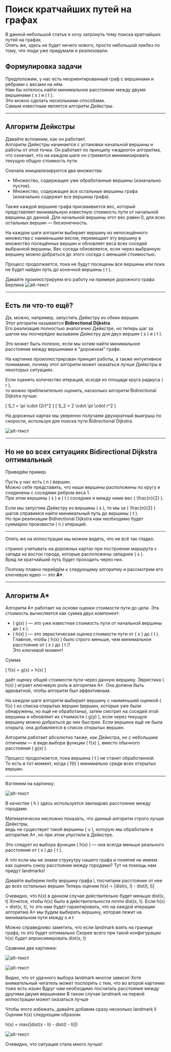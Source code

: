 # Поиск кратчайших путей на графах

В данной небольшой статье я хочу затронуть тему поиска кратчайших путей на графах.  
Опять же, здесь не будет ничего нового, просто небольшой ликбез по тому, что люди уже придумали и реализовали.

## Формулировка задачи

Предположим, у нас есть неориентированный граф с вершинами и рёбрами с весами на нём.  
Нам бы хотелось найти минимальное расстояние между двумя вершинами \( s \) и \( t \).  
Это можно сделать несколькими способами.  
Самым известным является алгоритм Дейкстры.

---

## Алгоритм Дейкстры

Давайте вспомним, как он работает.  
Алгоритм Дейкстры начинается с установки начальной вершины и работы от этой точки. Он работает по принципу «жадного» алгоритма, что означает, что на каждом шаге он стремится минимизировать текущую общую стоимость пути.

Сначала инициализируются два множества:

- Множество, содержащее уже обработанные вершины (изначально пустое).
- Множество, содержащее все остальные вершины графа (изначально содержит все вершины графа).

Также каждой вершине графа присваивается вес, который представляет минимальную известную стоимость пути от начальной вершины до данной. Для начальной вершины этот вес равен 0, для всех остальных вершин — бесконечность.

На каждом шаге алгоритм выбирает вершину из непосещённого множества с наименьшим весом, перемещает эту вершину в множество посещённых вершин и обновляет веса всех соседей выбранной вершины. Вес соседа обновляется, если через выбранную вершину можно добраться до этого соседа с меньшей стоимостью.

Процесс продолжается, пока не будут посещены все вершины или пока не будет найден путь до конечной вершины \( t \).

Давайте проилюстрируем его работу на примере дорожного графа Берлина
![alt-текст](/dijkstra_visualized.png)

---

## Есть ли что-то ещё?

Да, можно, например, запустить Дейкстру из обеих вершин.  
Этот алгоритм называется **Bidirectional Dijkstra**.  
Его реализация полностью аналогично Дейкстре, но теперь шаг за шагом мы поочерёдно вызываем Дейкстру для двух вершин \( s \) и \( t \).

Это может быть полезно, если мы хотим найти минимальное расстояние между вершинами в "дорожном" графе.

На картинке проиллюстрирован принцип работы, а также интуитивное понимание, почему этот алгоритм может оказаться лучше Дейкстры в некоторых ситуациях.

Если оценить количество итераций, исходя из площади круга радиуса \( r \),  
то можно приблизительно оценить, насколько алгоритм Bidirectional Dijkstra лучше:

\[
S_1 = \pi \cdot (2r)^2
\]
\[
S_2 = 2 \cdot \pi \cdot r^2
\]

На дорожных картах мы уверенно получаем двухкратный выигрыш по скорости, используя для поиска пути Bidirectional Dijkstra.

![alt-текст](/bidirectional_dijkstra_visualized.png)

---

## Но не во всех ситуациях Bidirectional Dijkstra оптимальный

Приведём пример.

Пусть у нас есть \( n \) вершин.  
Можно себе представить, что наши вершины расположены по кругу и соединены с соседями ребром веса 1.  
При этом вершины \( s \) и \( t \) соседние и между ними вес \( \frac{n}{2} \).

Если мы запустим Дейкстру из вершины \( s \), то мы за \( \frac{n}{2} \) шагов справимся найти минимальный путь до вершины \( t \).  
Но при реализации Bidirectional Dijkstra нам необходимо будет суммарно произвести \( n \) итераций.

---

Опять же на иллюстрации мы можем видеть, что не всё так гладко.

странно учитывать на дорожных картах при построении маршрута с запада на восток города, которые расположены западнее \( s \).  
Вряд ли кратчайший путь будет проходить через них.

Поэтому плавно перейдём к следующему алгоритму и рассмотрим его ключевую идею — это **A\***.

---

## Алгоритм A*

Алгоритм A* работает на основе оценки стоимости пути до цели. Эта стоимость вычисляется как сумма двух компонент:

- \( g(x) \) — это уже известная стоимость пути от начальной вершины до \( x \).
- \( h(x) \) — это эвристическая оценка стоимости пути от \( x \) до \( t \). Главное, чтобы \( h(x) \) было строго меньше, чем минимальное расстояние от \( x \) до \( t \)!  
  Это ключевой момент!

Сумма 

\[
f(x) = g(x) + h(x)
\]

даёт оценку общей стоимости пути через данную вершину. Эвристика \( h(x) \) играет ключевую роль в алгоритме A*. Она должна быть адекватной, чтобы алгоритм был эффективным.

На каждом шаге алгоритм выбирает вершину с наименьшей оценкой \( f(x) \) из списка открытых вершин (вершин, которые уже были обнаружены, но ещё не обработаны), затем смотрит на соседей этой вершины и обновляет их стоимости \( g(y) \), если через текущую вершину можно добраться до них быстрее. Если вершина ещё не была открыта, она добавляется в список открытых вершин.

Алгоритм работает абсолютно также, как Дейкстра, но с небольшим отличием — в виде выбора функции \( f(x) \), вместо обычного расстояния \( g(x) \).

Процесс продолжается, пока вершина \( t \) не станет обработанной.  
То есть в тот момент, когда \( f(t) \) минимально среди всех открытых вершин.

---

Взглянем на картинку:

![alt-текст](/astar_visualized.png)

В качестве \( h \) здесь используется эвклидово расстояние между городами.

Математически несложно показать, что данный алгоритм строго лучше Дейкстры,  
ведь не существует такой вершины \( u \), которую мы обработали в алгоритме A*, но при этом упустили в Дейкстре.

Это следует из выбора функции \( h(x) \) — она всегда меньше реального расстояния от \( x \) до \( t \).



А что если мы не знаем струкутру нашего графа и понятия не имеем как оценить снизу расстояние между городами?
Тут на помощь нам придут landmarks!


Давайте выберем любу вершину графа l, посчитаем расстояние от нее до всех остальных вершин
Теперь оценим h(x) = |dist(x, l) - dist(t, l)|

Очевидно, что h(x) в данном случае действительно будет меньше dist(x, t)
Хочется, чтобы h(x) было в действительности почти dist(x, t). Если h(x) = dist(x, t), то
это нам будет гарантировать, что на каждой итерации алгоритма A* мы будем выбирать вершину, которая лежит на минимальном пути между s и t

Можно справедливо заметить, что если landmark взять на границе графа, то это будет оптимально
Скорее всего при такой конфигурации h(x) будет апроксимировать dist(x, t)

Сравним две картинки:

![alt-текст](/astar_landmark_1_1_visualized.png)

![alt-текст](/astar_landmark_1_visualized.png)

Видно, что от удачного выбора landmark многое зависит
Хотя внимательный читатель может поспорить с тем, что во второй картинке тоже есть изъян
Вдруг нам необходимо посчитать расстояние между другими двумя вершинами
В таком случае landmark на первой иллюстрации может оказаться лучше

Чтобы этого избежать, давайте добавим сразу несколько landmark li
Оценим h(x) следующим образом:

h(x) = max(|dist(x - li) - dist(t - li)|)

![alt-текст](/astar_landmark_5_visualized.png)

Очевидно, что ситуация стала много лучше!